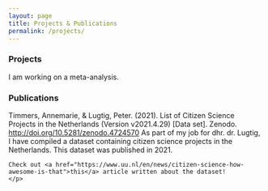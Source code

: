 ```yaml
---
layout: page
title: Projects & Publications
permalink: /projects/
---
```


<div>
  <h3>Projects</h3>
    <p>
    I am working on a meta-analysis.    
    </p>
</div>

<div>
  <h3>Publications</h3>
    <p>
    Timmers, Annemarie, & Lugtig, Peter. (2021). List of Citizen Science Projects 
in the Netherlands (Version v2021.4.29) [Data set]. Zenodo. <a href="http://doi.org/10.5281/zenodo.4724570">http://doi.org/10.5281/zenodo.4724570</a>
    As part of my job for dhr. dr. Lugtig, I have compiled a dataset containing citizen science projects in the Netherlands. This dataset was published in 2021.
    
    Check out <a href="https://www.uu.nl/en/news/citizen-science-how-awesome-is-that">this</a> article written about the dataset!
    </p>
</div>